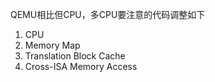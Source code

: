 QEMU相比但CPU，多CPU要注意的代码调整如下

1. CPU
2. Memory Map
3. Translation Block Cache
4. Cross-ISA Memory Access
